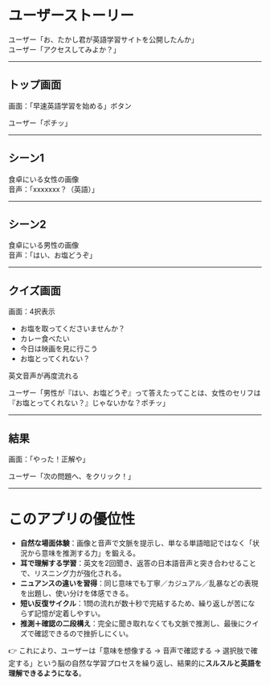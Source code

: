 # ユーザーストーリー

ユーザー「お、たかし君が英語学習サイトを公開したんか」  
ユーザー「アクセスしてみよか？」

---

## トップ画面

画面：「早速英語学習を始める」ボタン

ユーザー「ポチッ」

---

## シーン1

食卓にいる女性の画像  
音声：「xxxxxxx？（英語）」

---

## シーン2

食卓にいる男性の画像  
音声：「はい、お塩どうぞ」

---

## クイズ画面

画面：4択表示

- お塩を取ってくださいませんか？
- カレー食べたい
- 今日は映画を見に行こう
- お塩とってくれない？

英文音声が再度流れる

ユーザー「男性が『はい、お塩どうぞ』って答えたってことは、女性のセリフは『お塩とってくれない？』じゃないかな？ポチッ」

---

## 結果

画面：「やった！正解や」

ユーザー「次の問題へ、をクリック！」

---

# このアプリの優位性

- **自然な場面体験**：画像と音声で文脈を提示し、単なる単語暗記ではなく「状況から意味を推測する力」を鍛える。
- **耳で理解する学習**：英文を2回聞き、返答の日本語音声と突き合わせることで、リスニング力が強化される。
- **ニュアンスの違いを習得**：同じ意味でも丁寧／カジュアル／乱暴などの表現を出題し、使い分けを体感できる。
- **短い反復サイクル**：1問の流れが数十秒で完結するため、繰り返しが苦にならず記憶が定着しやすい。
- **推測＋確認の二段構え**：完全に聞き取れなくても文脈で推測し、最後にクイズで確認できるので挫折しにくい。

👉 これにより、ユーザーは「意味を想像する → 音声で確認する → 選択肢で確定する」という脳の自然な学習プロセスを繰り返し、結果的に**スルスルと英語を理解できるようになる**。

